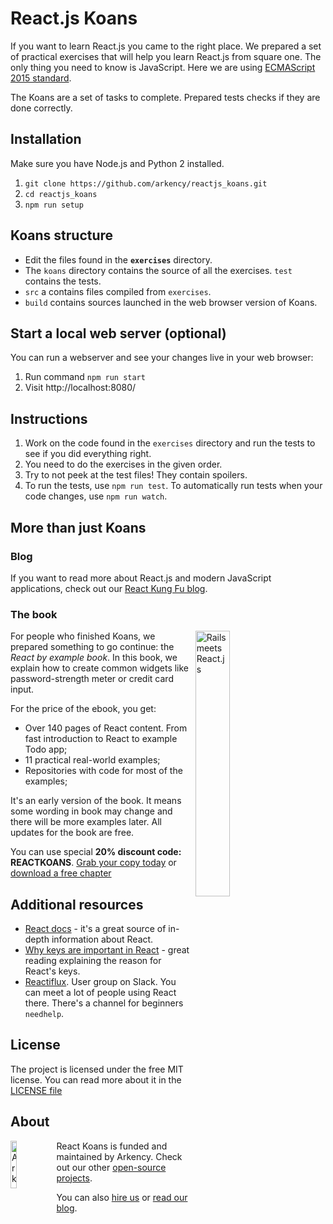# React.js Koans

If you want to learn React.js you came to the right place. We prepared a set of practical exercises that will help you learn React.js from square one. The only thing you need to know is JavaScript. Here we are using [ECMAScript 2015 standard](https://babeljs.io/docs/learn-es2015/).

The Koans are a set of tasks to complete. Prepared tests checks if they are done correctly.

## Installation

Make sure you have Node.js and Python 2 installed.

  1. `git clone https://github.com/arkency/reactjs_koans.git`
  2. `cd reactjs_koans`
  3. `npm run setup`

## Koans structure

 * Edit the files found in the **`exercises`** directory.
 * The `koans` directory contains the source of all the exercises. `test` contains the tests.
 * `src` a contains files compiled from `exercises`.
 * `build` contains sources launched in the web browser version of Koans.

## Start a local web server (optional)

You can run a webserver and see your changes live in your web browser:

  1. Run command `npm run start`
  2. Visit http://localhost:8080/

## Instructions

  1. Work on the code found in the `exercises` directory and run the tests to see if you did everything right.
  2. You need to do the exercises in the given order.
  3. Try to not peek at the test files! They contain spoilers.
  4. To run the tests, use `npm run test`. To automatically run tests when your code changes, use `npm run watch`.


## More than just Koans

### Blog

If you want to read more about React.js and modern JavaScript applications, check out our [React Kung Fu blog](http://reactkungfu.com/).

### The book

<img src="http://reactkungfu.com/assets/images/rbe-cover.png" alt="Rails meets React.js" width="33%" style="margin-right: 3em" align="right" />

For people who finished Koans, we prepared something to go continue: the *React by example book*. In this book, we explain how to create common widgets like password-strength meter or credit card input.

For the price of the ebook, you get:

* Over 140 pages of React content. From fast introduction to React to example Todo app;
* 11 practical real-world examples;
* Repositories with code for most of the examples;

It's an early version of the book. It means some wording in book may change and there will be more examples later. All updates for the book are free.

You can use special **20% discount code: REACTKOANS**.
[Grab your copy today](https://arkency.dpdcart.com/cart/add?product_id=113689&method_id=120078) or [download a free chapter](http://reactkungfu.com/assets/misc/sample.pdf)

## Additional resources

  * [React docs](https://facebook.github.io/react/docs/getting-started.html) - it's a great source of in-depth information about React.
  * [Why keys are important in React](http://blog.arkency.com/2014/10/react-dot-js-and-dynamic-children-why-the-keys-are-important/) - great reading explaining the reason for React's keys.
  * [Reactiflux](http://www.reactiflux.com/). User group on Slack. You can meet a lot of people using React there. There's a channel for beginners `needhelp`.

## License

The project is licensed under the free MIT license. You can read more about it in the [LICENSE file](https://github.com/arkency/reactjs_koans/blob/master/LICENSE)

## About

<img src="http://arkency.com/images/arkency.png" alt="Arkency" width="14%" align="left" />

React Koans is funded and maintained by Arkency. Check out our other [open-source projects](https://github.com/arkency).

You can also [hire us](http://arkency.com) or [read our blog](http://blog.arkency.com).
